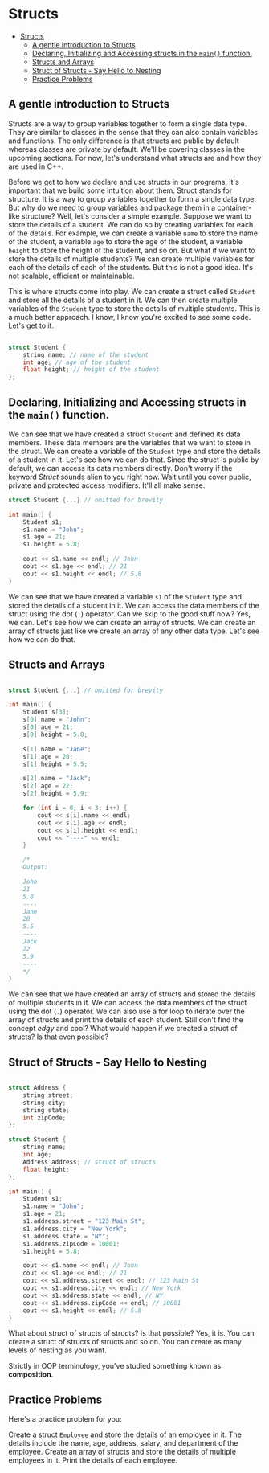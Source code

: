 # Structs

- [Structs](#structs)
  - [A gentle introduction to Structs](#a-gentle-introduction-to-structs)
  - [Declaring, Initializing and Accessing structs in the `main()` function.](#declaring-initializing-and-accessing-structs-in-the-main-function)
  - [Structs and Arrays](#structs-and-arrays)
  - [Struct of Structs - Say Hello to Nesting](#struct-of-structs---say-hello-to-nesting)
  - [Practice Problems](#practice-problems)

## A gentle introduction to Structs

Structs are a way to group variables together to form a single data type. They are similar to classes in the sense that they can also contain variables and functions. The only difference is that structs are public by default whereas classes are private by default.
We'll be covering classes in the upcoming sections. For now, let's understand what structs are and how they are used in C++.

Before we get to how we declare and use structs in our programs, it's important that we build some intuition about them. Struct stands for structure. It is a way to group variables together to form a single data type. But why do we need to group variables and package them in a container-like structure? Well, let's consider a simple example. Suppose we want to store the details of a student. We can do so by creating variables for each of the details. For example, we can create a variable `name` to store the name of the student, a variable `age` to store the age of the student, a variable `height` to store the height of the student, and so on. But what if we want to store the details of multiple students? We can create multiple variables for each of the details of each of the students. But this is not a good idea. It's not scalable, efficient or maintainable. 

This is where structs come into play. We can create a struct called `Student` and store all the details of a student in it. We can then create multiple variables of the `Student` type to store the details of multiple students. This is a much better approach. I know, I know you're excited to see some code. Let's get to it.

```cpp

struct Student {
    string name; // name of the student
    int age; // age of the student
    float height; // height of the student
};

```

## Declaring, Initializing and Accessing structs in the `main()` function.

We can see that we have created a struct `Student` and defined its data members. These data members are the variables that we want to store in the struct. We can create a variable of the `Student` type and store the details of a student in it. Let's see how we can do that. Since the struct is public by default, we can access its data members directly. Don't worry if the keyword *Struct* sounds alien to you right now. Wait until you cover public, private and protected access modifiers. It'll all make sense.

```cpp
struct Student {...} // omitted for brevity

int main() {
    Student s1;
    s1.name = "John";
    s1.age = 21;
    s1.height = 5.8;

    cout << s1.name << endl; // John
    cout << s1.age << endl; // 21
    cout << s1.height << endl; // 5.8
}

```

We can see that we have created a variable `s1` of the `Student` type and stored the details of a student in it. We can access the data members of the struct using the dot (`.`) operator. Can we skip to the good stuff now? Yes, we can. Let's see how we can create an array of structs. We can create an array of structs just like we create an array of any other data type. Let's see how we can do that.

## Structs and Arrays 

```cpp

struct Student {...} // omitted for brevity

int main() {
    Student s[3];
    s[0].name = "John";
    s[0].age = 21;
    s[0].height = 5.8;

    s[1].name = "Jane";
    s[1].age = 20;
    s[1].height = 5.5;

    s[2].name = "Jack";
    s[2].age = 22;
    s[2].height = 5.9;

    for (int i = 0; i < 3; i++) {
        cout << s[i].name << endl;
        cout << s[i].age << endl;
        cout << s[i].height << endl;
        cout << "----" << endl;
    }

    /*
    Output:

    John
    21
    5.8
    ----
    Jane
    20
    5.5
    ----
    Jack
    22
    5.9
    ----
    */
}
```

We can see that we have created an array of structs and stored the details of multiple students in it. We can access the data members of the struct using the dot (`.`) operator. We can also use a for loop to iterate over the array of structs and print the details of each student. Still don't find the concept *edgy* and cool? What would happen if we created a struct of structs? Is that even possible?

## Struct of Structs - Say Hello to Nesting 

```cpp

struct Address {
    string street;
    string city;
    string state;
    int zipCode;
};

struct Student {
    string name;
    int age;
    Address address; // struct of structs
    float height;
};

int main() {
    Student s1;
    s1.name = "John";
    s1.age = 21;
    s1.address.street = "123 Main St";
    s1.address.city = "New York";
    s1.address.state = "NY";
    s1.address.zipCode = 10001;
    s1.height = 5.8;

    cout << s1.name << endl; // John
    cout << s1.age << endl; // 21
    cout << s1.address.street << endl; // 123 Main St
    cout << s1.address.city << endl; // New York
    cout << s1.address.state << endl; // NY
    cout << s1.address.zipCode << endl; // 10001
    cout << s1.height << endl; // 5.8
}

```

What about struct of structs of structs? Is that possible? Yes, it is. You can create a struct of structs of structs and so on. You can create as many levels of nesting as you want.

Strictly in OOP terminology, you've studied something known as **composition**.

## Practice Problems

Here's a practice problem for you:

Create a struct `Employee` and store the details of an employee in it. The details include the name, age, address, salary, and department of the employee. Create an array of structs and store the details of multiple employees in it. Print the details of each employee.
